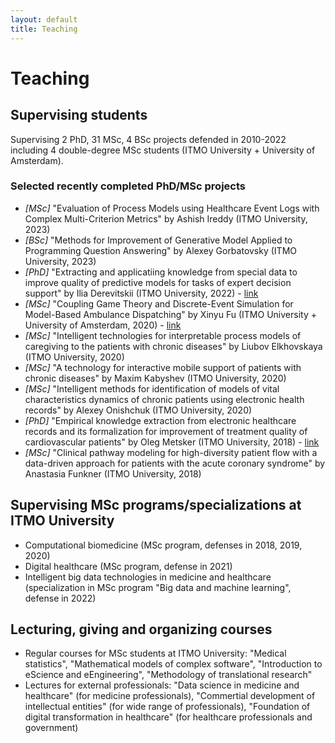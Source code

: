 ```yaml
---
layout: default
title: Teaching
---
```


# Teaching

## Supervising students

Supervising 2 PhD, 31 MSc, 4 BSc projects defended in 2010-2022 including 4 double-degree MSc students (ITMO University + University of Amsterdam). 

### Selected recently completed PhD/MSc projects

- *\[MSc\]* "Evaluation of Process Models using Healthcare Event Logs with Complex Multi-Criterion Metrics" by Ashish Ireddy (ITMO University, 2023)
- *\[BSc\]* "Methods for Improvement of Generative Model Applied to Programming Question Answering" by Alexey Gorbatovsky (ITMO University, 2023)
- *\[PhD\]* "Extracting and applicatiing knowledge from special data to improve quality of predictive models for tasks of expert decision support" by Ilia Derevitskii (ITMO University, 2022) - [link](https://dissovet.itmo.ru/dissertation/en/?number=752822)
- *\[MSc\]* "Coupling Game Theory and Discrete-Event Simulation for Model-Based Ambulance Dispatching" by Xinyu Fu (ITMO University + University of Amsterdam, 2020) - [link](https://scripties.uba.uva.nl/search?id=716615)
- *\[MSc\]* "Intelligent technologies for interpretable process models of caregiving to the patients with chronic diseases" by Liubov Elkhovskaya (ITMO University, 2020)
- *\[MSc\]* "A technology for interactive mobile support of patients with chronic diseases" by Maxim Kabyshev (ITMO University, 2020)
- *\[MSc\]* "Intelligent methods for identification of models of vital characteristics dynamics of chronic patients using electronic health records" by Alexey Onishchuk (ITMO University, 2020)
- *\[PhD\]* "Empirical knowledge extraction from electronic healthcare records and its formalization for improvement of treatment quality of cardiovascular patients" by Oleg Metsker (ITMO University, 2018) - [link](http://fppo.ifmo.ru/dissertation/?number=56153)
- *\[MSc\]* "Clinical pathway modeling for high-diversity patient flow with a data-driven approach  for patients with the acute coronary syndrome" by Anastasia Funkner (ITMO University, 2018)

## Supervising MSc programs/specializations at ITMO University

- Computational biomedicine (MSc program, defenses in 2018, 2019, 2020)
- Digital healthcare (MSc program, defense in 2021)
- Intelligent big data technologies in medicine and healthcare (specialization in MSc program "Big data and machine learning", defense in 2022)

## Lecturing, giving and organizing courses

- Regular courses for MSc students at ITMO University: "Medical statistics", "Mathematical models of complex software", "Introduction to eScience and eEngineering", "Methodology of translational research"
- Lectures for external professionals: "Data science in medicine and healthcare" (for medicine professionals), "Commertial development of intellectual entities" (for wide range of professionals), "Foundation of digital transformation in healthcare" (for healthcare professionals and government)
